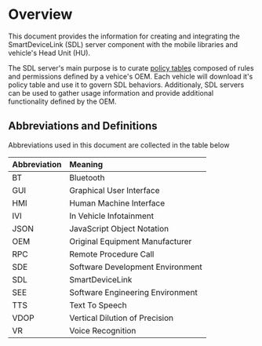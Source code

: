 # Overview
This document provides the information for creating and integrating the SmartDeviceLink (SDL) server component with the mobile libraries and vehicle's Head Unit (HU).

The SDL server's main purpose is to curate [policy tables](/docs/sdl-server/master/policy-table/overview) composed of rules and permissions defined by a vehice's OEM.  Each vehicle will download it's policy table and use it to govern SDL behaviors.  Additionaly, SDL servers can be used to gather usage information and provide additional functionality defined by the OEM.

## Abbreviations and Definitions
Abbreviations used in this document are collected in the table below

| Abbreviation | Meaning     |
| :------------- | :------------- |
|BT|Bluetooth|
|GUI|Graphical User Interface|
|HMI|Human Machine Interface|
|IVI|In Vehicle Infotainment|
|JSON|JavaScript Object Notation|
|OEM|Original Equipment Manufacturer|
|RPC|Remote Procedure Call|
|SDE|Software Development Environment|
|SDL|SmartDeviceLink|
|SEE|Software Engineering Environment|
|TTS|Text To Speech|
|VDOP|Vertical Dilution of Precision|
|VR|Voice Recognition|
